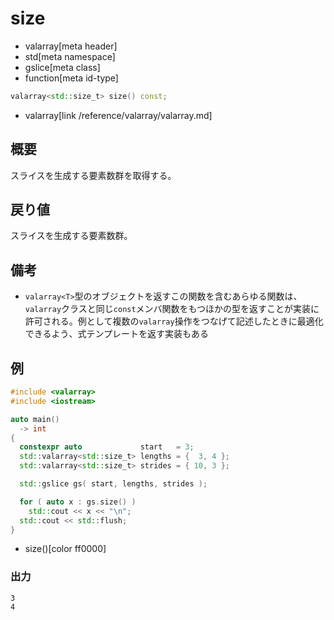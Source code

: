 # size
* valarray[meta header]
* std[meta namespace]
* gslice[meta class]
* function[meta id-type]

```cpp
valarray<std::size_t> size() const;
```
* valarray[link /reference/valarray/valarray.md]

## 概要
スライスを生成する要素数群を取得する。


## 戻り値
スライスを生成する要素数群。


## 備考
- `valarray<T>`型のオブジェクトを返すこの関数を含むあらゆる関数は、`valarray`クラスと同じ`const`メンバ関数をもつほかの型を返すことが実装に許可される。例として複数の`valarray`操作をつなげて記述したときに最適化できるよう、式テンプレートを返す実装もある


## 例
```cpp example
#include <valarray>
#include <iostream>

auto main()
  -> int
{
  constexpr auto             start   = 3;
  std::valarray<std::size_t> lengths = {  3, 4 };
  std::valarray<std::size_t> strides = { 10, 3 };

  std::gslice gs( start, lengths, strides );

  for ( auto x : gs.size() )
    std::cout << x << "\n";
  std::cout << std::flush;
}
```
* size()[color ff0000]

### 出力
```
3
4
```
